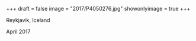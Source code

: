 +++
draft = false
image = "2017/P4050276.jpg"
showonlyimage = true
+++

Reykjavik, Iceland

April 2017
<!--more-->
